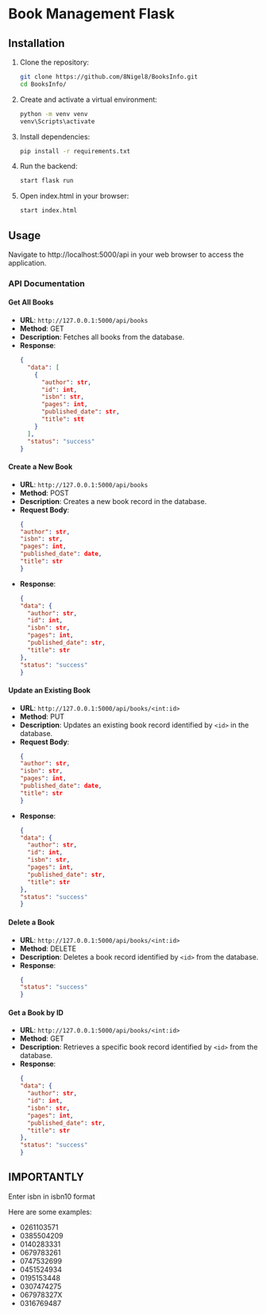 # Book Management Flask

## Installation

1. Clone the repository:
   ```bash
   git clone https://github.com/8Nigel8/BooksInfo.git
   cd BooksInfo/

2. Create and activate a virtual environment:
    ```bash
    python -m venv venv
    venv\Scripts\activate
3. Install dependencies:
   ```bash
   pip install -r requirements.txt
4. Run the backend:
   ```bash
   start flask run
5. Open index.html in your browser:
    ```bash
   start index.html
   
## Usage
Navigate to http://localhost:5000/api in your web browser to access the application.

### API Documentation

#### Get All Books

- **URL**: `http://127.0.0.1:5000/api/books`
- **Method**: GET
- **Description**: Fetches all books from the database.
- **Response**: 
  ```json
  {
    "data": [
      {
        "author": str,
        "id": int,
        "isbn": str,
        "pages": int,
        "published_date": str,
        "title": stt
      }
    ],
    "status": "success"
  }

#### Create a New Book

- **URL**: `http://127.0.0.1:5000/api/books`
- **Method**: POST
- **Description**: Creates a new book record in the database.
- **Request Body**:
    ```json
    {
    "author": str,
    "isbn": str,
    "pages": int,
    "published_date": date,
    "title": str
    }
- **Response**: 
  ```json
  {
  "data": {
    "author": str,
    "id": int,
    "isbn": str,
    "pages": int,
    "published_date": str,
    "title": str
  },
  "status": "success"
  }

#### Update an Existing Book

- **URL**: `http://127.0.0.1:5000/api/books/<int:id>`
- **Method**: PUT
- **Description**: Updates an existing book record identified by `<id>` in the database.
- **Request Body**:
    ```json
    {
    "author": str,
    "isbn": str,
    "pages": int,
    "published_date": date,
    "title": str
    }
- **Response**: 
  ```json
  {
  "data": {
    "author": str,
    "id": int,
    "isbn": str,
    "pages": int,
    "published_date": str,
    "title": str
  },
  "status": "success"
  }

#### Delete a Book

- **URL**: `http://127.0.0.1:5000/api/books/<int:id>`
- **Method**: DELETE
- **Description**: Deletes a book record identified by `<id>` from the database.
- **Response**: 
  ```json
  {
  "status": "success"
  }

#### Get a Book by ID

- **URL**: `http://127.0.0.1:5000/api/books/<int:id>`
- **Method**: GET
- **Description**: Retrieves a specific book record identified by `<id>` from the database.
- **Response**: 
  ```json
  {
  "data": {
    "author": str,
    "id": int,
    "isbn": str,
    "pages": int,
    "published_date": str,
    "title": str
  },
  "status": "success"
  }
  
## IMPORTANTLY
Enter isbn in isbn10 format

Here are some examples:
 - 0261103571
 - 0385504209
 - 0140283331
 - 0679783261
 - 0747532699
 - 0451524934
 - 0195153448
 - 0307474275
 - 067978327X
 - 0316769487